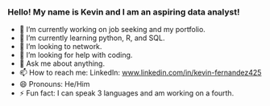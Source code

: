 ### Hello! My name is Kevin and I am an aspiring data analyst!

- 🔭 I’m currently working on job seeking and my portfolio.
- 🌱 I’m currently learning python, R, and SQL.
- 👯 I’m looking to network.
- 🤔 I’m looking for help with coding.
- 💬 Ask me about anything.
- 📫 How to reach me: LinkedIn: www.linkedin.com/in/kevin-fernandez425
- 😄 Pronouns: He/Him  
- ⚡ Fun fact: I can speak 3 languages and am working on a fourth. 

<!--
**kevfernandez42/kevfernandez42** is a ✨ _special_ ✨ repository because its `README.md` (this file) appears on your GitHub profile.

